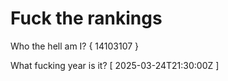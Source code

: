 # Fuck the rankings

Who the hell am I?
{ 14103107 }

What fucking year is it?
[ 2025-03-24T21:30:00Z ]
